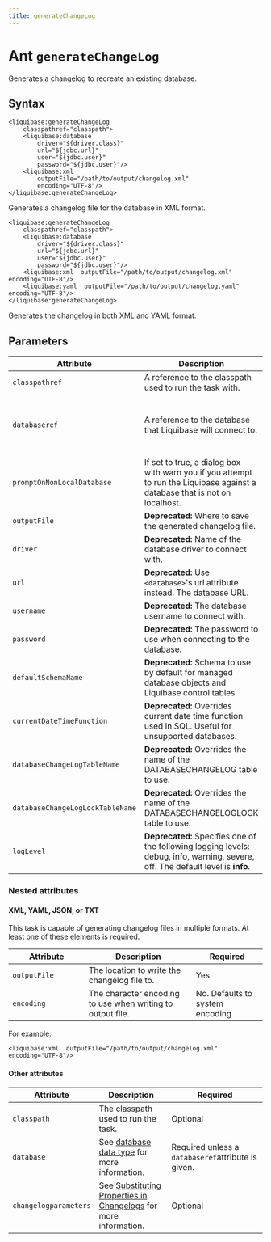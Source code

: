 ```yaml
---
title: generateChangeLog
---
```


<h1>Ant <code>generateChangeLog</code></h1>
<p>Generates a changelog to recreate an existing database.</p>
<h2 id="syntax">Syntax</h2><pre xml:space="preserve"><code class="language-xml" data-lang="xml">&lt;liquibase:generateChangeLog  
    classpathref="classpath"&gt;  
    &lt;liquibase:database  
        driver="${driver.class}"  
        url="${jdbc.url}"  
        user="${jdbc.user}"  
        password="${jdbc.user}"/&gt;  
    &lt;liquibase:xml  
        outputFile="/path/to/output/changelog.xml"  
        encoding="UTF-8"/&gt;  
&lt;/liquibase:generateChangeLog&gt;</code></pre>
<p>Generates a changelog file for the database in XML format.</p><pre xml:space="preserve"><code class="language-xml" data-lang="xml">&lt;liquibase:generateChangeLog  
    classpathref="classpath"&gt;  
    &lt;liquibase:database  
        driver="${driver.class}"  
        url="${jdbc.url}"  
        user="${jdbc.user}"  
        password="${jdbc.user}"/&gt;  
    &lt;liquibase:xml  outputFile="/path/to/output/changelog.xml"  encoding="UTF-8"/&gt;  
    &lt;liquibase:yaml  outputFile="/path/to/output/changelog.yaml"  encoding="UTF-8"/&gt;  
&lt;/liquibase:generateChangeLog&gt;</code></pre>
<p>Generates the changelog in both XML and YAML format.</p>
<h2 id="parameters">Parameters</h2>
<table>
    <thead>
        <tr>
            <th style="width: 40%">Attribute</th>
            <th>Description</th>
            <th>Required</th>
        </tr>
    </thead>
    <tbody>
        <tr>
            <td><code>classpathref</code>
            </td>
            <td>
                A reference to the classpath used to run the task with.
            </td>
            <td>No</td>
        </tr>
        <tr>
            <td><code>databaseref</code>
            </td>
            <td>
                A reference to the database that Liquibase will connect to.
            </td>
            <td>Yes, unless a nested <code>&lt;database&gt;</code> element is present.</td>
        </tr>
        <tr>
            <td><code>promptOnNonLocalDatabase</code>
            </td>
            <td>
                If set to true, a dialog box with warn you if you attempt to run the Liquibase against a database that is not on localhost.
            </td>
            <td>No; default is false.</td>
        </tr>
        <tr>
            <td><code>outputFile</code>
            </td>
            <td><b>Deprecated:</b> Where to save the generated changelog file.</td>
            <td>No</td>
        </tr>
        <tr>
            <td><code>driver</code>
            </td>
            <td>
                <b>Deprecated:</b> Name of the database driver to connect with.
            </td>
            <td>No</td>
        </tr>
        <tr>
            <td><code>url</code>
            </td>
            <td>
                <b>Deprecated:</b> Use <code>&lt;database&gt;</code>'s url attribute instead. The database URL.
            </td>
            <td>No</td>
        </tr>
        <tr>
            <td><code>username</code>
            </td>
            <td>
                <b>Deprecated:</b> The database username to connect with.
            </td>
            <td>No</td>
        </tr>
        <tr>
            <td><code>password</code>
            </td>
            <td>
                <b>Deprecated:</b> The password to use when connecting to the database.
            </td>
            <td>No</td>
        </tr>
        <tr>
            <td><code>defaultSchemaName</code>
            </td>
            <td>
                <b>Deprecated:</b> Schema to use by default for managed database objects and Liquibase control tables.
            </td>
            <td>No</td>
        </tr>
        <tr>
            <td><code>currentDateTimeFunction</code>
            </td>
            <td>
                <b>Deprecated:</b> Overrides current date time function used in SQL. Useful for unsupported databases.
            </td>
            <td>No</td>
        </tr>
        <tr>
            <td><code>databaseChangeLogTableName</code>
            </td>
            <td>
                <b>Deprecated:</b> Overrides the name of the DATABASECHANGELOG table to use.
            </td>
            <td>No</td>
        </tr>
        <tr>
            <td><code>databaseChangeLogLockTableName</code>
            </td>
            <td>
                <b>Deprecated:</b> Overrides the name of the DATABASECHANGELOGLOCK table to use.
            </td>
            <td>No</td>
        </tr>
        <tr>
            <td><code>logLevel</code>
            </td>
            <td>
                <b>Deprecated:</b> Specifies one of the following logging levels: debug, info, warning, severe, off. The default level is <b>info</b>.
            </td>
            <td>No</td>
        </tr>
    </tbody>
</table>
<h3>Nested attributes</h3>
<h4>XML, YAML, JSON, or TXT</h4>
<p>This task is capable of generating changelog files in multiple formats. At least one of these elements is required.</p>
<table>
    <thead>
        <tr>
            <th style="width: 30%">Attribute</th>
            <th>Description</th>
            <th>Required</th>
        </tr>
    </thead>
    <tbody>
        <tr>
            <td><code>outputFile</code>
            </td>
            <td>
                The location to write the changelog file to.
            </td>
            <td>Yes</td>
        </tr>
        <tr>
            <td><code>encoding</code>
            </td>
            <td>
                The character encoding to use when writing to output file.
            </td>
            <td>No. Defaults to system encoding</td>
        </tr>
    </tbody>
</table>
<p>For example:</p><pre xml:space="preserve"><code class="language-xml" data-lang="xml">&lt;liquibase:xml  outputFile="/path/to/output/changelog.xml"  encoding="UTF-8"/&gt;</code></pre>
<h4>Other attributes</h4>
<table>
    <thead>
        <tr>
            <th>Attribute
            </th>
            <th>Description</th>
            <th>Required</th>
        </tr>
    </thead>
    <tbody>
        <tr>
            <td><code>classpath</code>
            </td>
            <td>
                The classpath used to run the task.
            </td>
            <td>Optional</td>
        </tr>
        <tr>
            <td><code>database</code>
            </td>
            <td>
                See <a href="/extensions-integrations/directory/integration-docs/ant/">database data type</a> for more information.
            </td>
            <td>Required unless a <code>databaseref</code>attribute is given.</td>
        </tr>
        <tr>
            <td><code>changelogparameters</code>
            </td>
            <td>
                See <a href="https://docs.liquibase.com/concepts/changelogs/property-substitution.html">Substituting Properties in Changelogs</a> for more information.
            </td>
            <td>Optional</td>
        </tr>
    </tbody>
</table>
